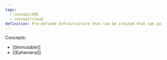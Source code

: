 ```yaml
---
tags:
  - concept/SRE
  - concept/cloud
definition: Pre-defined Infrastructure that can be created that can quickly scale, deploy, and recover in response to changes in demand or conditions.
---
```

Concepts: 
* [[Immutable]] 
* [[Ephemeral]]